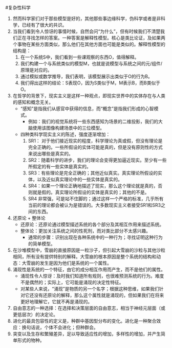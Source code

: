 #复杂性科学
1. 然而科学家们对于那些模型是好的，其他那些事边缘科学，伪科学或者是非科学，已经有了很大的共识。
2. 当我们看到令人惊讶的事情时候，自然会问“为什么”，但有时候我们不清楚我们正在寻找怎样的答案。一种答案是解释性模型。核心是类比论证，及如果两个事物在某些方面类似，那么他们在其他方面也可能是类似的。解释性模型的结构是：
    1. 在一个系统S中，我们看到一些课观察的东西O，值得解释。
    2. 我们构建一个与系统类似的模型M，也就是说模型与系统之间的元/组件/原理是对应的。
    3. 通过模拟或数学推导，我们表明，该模型展示出类似于O的行为B。
    4. 我们得出这样的结论：S表现O，因为S类似于M，M表示B，而B类似于O。
3. 在哲学的背景下，现实主义是这样一种观点，即现实世界中的实体存在与人类的感知和概念无关。
   * “感知”是指我们从感官中获得的信息，而“概念”是指我们形成的心智模式。
      * 例如：我们的视觉系统将一些东西感知为场景的二维投影，我们的大脑使用该图像构建场景中的三位模型。
   * 四种类科学现实主义的陈述，强度逐渐增加：
      1. SR1： 对于他们接近现实的程度，科学理论为真或假，但没有理论是完全正确的。一些所假设的实体可能是真的，但是没有原则性的方式来说出哪些是真实的。
      2. SR2：随着科学的进步，我们的理论会变得更加逼近现实。至少有一些所假定的有一些实体是真实的。
      3. SR3：有些理论是完全正确的；其他近似真实。真实理论所假设的实体，以及近似真实理论中的一些实体是真实的。
      4. SR4：如果一个理论正确地描述了现实，那么这个理论就是真的，否则就是假的。真实理论所假设的实体是真实的；其他的不是。
      5. SR4 非常强，可是站不住脚的；通过这样一个严格的标准，几乎所有当前的理论都会被认为是错误的。大多数现实主义者接受SR1和SR3之间的东西。
4. 还原论 + 整体论
   * 还原论：还原论通过模型描述系统的各个部分及其相互作用来描述系统。
   * 整体论：更加关注系统之间的性死刑，而对类比部分不太感兴趣。
      * 通常的步骤：识别出现在各种系统中的一种行为；寻找证明这种行为的简单模型。      
5. 在沙堆模型中，雪崩的直接原因是一粒沙子，但引起大雪崩的沙粒与其他沙粒相同，所有没有提供特别的解释。大雪崩的根本原因是整个系统的结构和动态：大雪崩的发生是因为他们是系统的一个属性。
6. 涌现性是系统的一个特征，由它的成分相互作用而产生，而不是他们的属性。
   * 涌现性令人惊讶：及时我们知道所有规则，也很难预测系统的行为。难度不是偶然的；实际上，它可能是涌现的决定性特征。  
   * 对某些人来说，“涌现”是物质的另一个名字；根据这种思维，如果我们针对它还没有还原论的解释，那么这个属性就是涌现的，但如果我们在将来更好地理解它，它就不再是涌现的。
7. 自由意志的一种选择：在选择和决策层面的自由意志，相当于神经元层面（或更低层次）的决定论。
8. 进化的最具包容性的定义是，种群中基因型分布的变化。进化是一种聚合效应：换句话说，个体不会进化；但种群会。
9. 突变以及生存和繁殖差异，足以导致适应性的增加，多样性的增加，并产生简单形式的物种。







